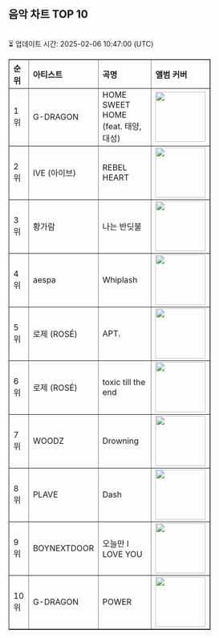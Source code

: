 
<!DOCTYPE html>
<html lang="ko">
<head>
    <meta charset="UTF-8">
</head>
<body>
    <h2>음악 차트 TOP 10</h2>
    <br>⏳ 업데이트 시간: 2025-02-06 10:47:00 (UTC)</br>
    <table border="1" style="border-collapse: collapse; width: 80%; text-align: left;"><tr><th>순위</th><th>아티스트</th><th>곡명</th><th>앨범 커버</th></tr><tr><td>1위</td><td>G-DRAGON</td><td>HOME SWEET HOME (feat. 태양, 대성)</td><td><img src="https://cdnimg.melon.co.kr/cm2/album/images/116/47/670/11647670_20241121150855_500.jpg?ca3667d3396803e3f6b227e77440b735/melon/resize/256/optimize/90" width="100"></td></tr><tr><td>2위</td><td>IVE (아이브)</td><td>REBEL HEART</td><td><img src="https://cdnimg.melon.co.kr/cm2/album/images/116/89/783/11689783_20250203110601_500.jpg?YUV444/melon/resize/256" width="100"></td></tr><tr><td>3위</td><td>황가람</td><td>나는 반딧불</td><td><img src="https://cdnimg.melon.co.kr/cm2/album/images/116/20/541/11620541_20241018183253_500.jpg?e1d6c3791b15220a80c7dbddc53dfc5c/melon/resize/256/optimize/90" width="100"></td></tr><tr><td>4위</td><td>aespa</td><td>Whiplash</td><td><img src="https://cdnimg.melon.co.kr/cm2/album/images/116/20/540/11620540_20241018183208_500.jpg?e88933ef18e678ee69ac497989368c77/melon/resize/256/optimize/90" width="100"></td></tr><tr><td>5위</td><td>로제 (ROSÉ)</td><td>APT.</td><td><img src="https://cdnimg.melon.co.kr/cm2/album/images/116/19/809/11619809_20241018103507_500.jpg?6bf26e2f623ff5208bebf9c51f9e2fcf/melon/resize/256/optimize/90" width="100"></td></tr><tr><td>6위</td><td>로제 (ROSÉ)</td><td>toxic till the end</td><td><img src="https://cdnimg.melon.co.kr/cm2/album/images/116/59/696/11659696_20241205141243_500.jpg?b3d60f3009c2f1cb8ec15eddfe68c134/melon/resize/256/optimize/90" width="100"></td></tr><tr><td>7위</td><td>WOODZ</td><td>Drowning</td><td><img src="https://cdnimg.melon.co.kr/cm2/album/images/111/83/506/11183506_20230426141236_500.jpg?ed1baf91f606271d73e02b62b18d8333/melon/resize/256/optimize/90" width="100"></td></tr><tr><td>8위</td><td>PLAVE</td><td>Dash</td><td><img src="https://cdnimg.melon.co.kr/cm2/album/images/117/05/481/11705481_20250203111457_500.jpg?fd17ca097853ee5e1861bd69a0a03024/melon/resize/256/optimize/90" width="100"></td></tr><tr><td>9위</td><td>BOYNEXTDOOR</td><td>오늘만 I LOVE YOU</td><td><img src="https://cdnimg.melon.co.kr/cm2/album/images/116/85/070/11685070_20250106111631_500.jpg?YUV444/melon/resize/256" width="100"></td></tr><tr><td>10위</td><td>G-DRAGON</td><td>POWER</td><td><img src="https://cdnimg.melon.co.kr/cm2/album/images/116/30/124/11630124_20241031100530_500.jpg?680e3a04f6944db156115bd564a69729/melon/resize/256/optimize/90" width="100"></td></tr></table>
</body>
</html>
